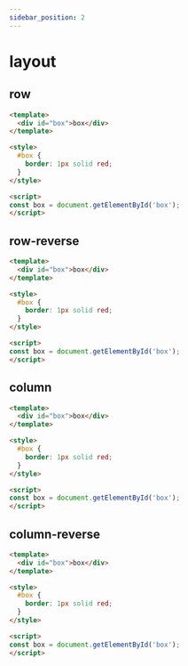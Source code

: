 ```yaml
---
sidebar_position: 2
---
```


# layout

## row

```html vanilla layout='row'
<template>
  <div id="box">box</div>
</template>

<style>
  #box {
    border: 1px solid red;
  }
</style>

<script>
const box = document.getElementById('box');
</script>

```

## row-reverse

```html vanilla layout='row-reverse'
<template>
  <div id="box">box</div>
</template>

<style>
  #box {
    border: 1px solid red;
  }
</style>

<script>
const box = document.getElementById('box');
</script>

```

## column

```html vanilla layout='column'
<template>
  <div id="box">box</div>
</template>

<style>
  #box {
    border: 1px solid red;
  }
</style>

<script>
const box = document.getElementById('box');
</script>

```

## column-reverse

```html vanilla layout='column-reverse'
<template>
  <div id="box">box</div>
</template>

<style>
  #box {
    border: 1px solid red;
  }
</style>

<script>
const box = document.getElementById('box');
</script>

```
